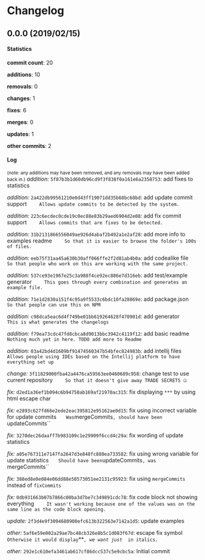 # Changelog
## 0.0.0 (2019/02/15)
#### Statistics
**commit count**: 20

**additions**: 10

**removals**: 0

**changes**: 1

**fixes**: 6

**merges**: 0

**updates**: 1

**other commits**: 2

#### Log
<small>(note: any additions may have been removed, and any removals may have been added back in.)</small>
*addition:* `5f87b3b1d60db96cd9f3f838f0a161e6a2358753`: add fixes to statistics

*addition:* `2a422db99561210e0d43ff19071dd35b68bc68bd`: add update commit support
`    Allows update commits to be detected by the system.`

*addition:* `223c6ecdec0cde19c0ec88e83b29aed6904d2e08`: add fix commit support
`    Allows commits that are fixes to be detected.`

*addition:* `31b2131866556049ae926d4abaf2b492a1e2af28`: add more info to examples readme
`    So that it is easier to browse the folder's 100s of files.`

*addition:* `eeb75f31aa45a630b30aff066ffe2f2d81ab4b0a`: add codealike file
`    So that people who work on this are working with the same project.`

*addition:* `537ce93e1967e25c3a988f4ce92ec886e7d316eb`: add test/example generator
`    This goes through every combination and generates an example file.`

*addition:* `71e1d2830a151f4c95a9f5533c6bdc10fa28069e`: add package.json
`    So that people can use this on NPM`

*addition:* `c98dca5eac6d4f749be01bb619264628f470901d`: add generator
`    This is what generates the changelogs`

*addition:* `f79ea73cdc47fd8cbca8d9013bbc3942c4119f12`: add basic readme
`    Nothing much yet in here. TODO add more to Readme`

*addition:* `03a42bd4d1609bf91474560347b54bfec824983b`: add intellij files
`    Allows people using IDEs based on the Intellij platform to have everything set up`

*change:* `3f11829000fba42a4476ca59563ee0460689c958`: change test to use current repository
`    So that it doesn't give away TRADE SECRETS 🤐`

*fix:* `d2ed1a36ef1b094c6b94758ab169af21970ac315`: fix displaying `***` by using html escape char

*fix:* `e2893c627fd66e2ede2eac395812e95162ae0d15`: fix using incorrect variable for update commits
`    Was `mergeCommits`, should have been `updateCommits``

*fix:* `3270dec26daaff7b983109c1e29909f6ccd4c29a`: fix wording of update statistics

*fix:* `a05e767311e7147fa2647d3e848fc880ea733582`: fix using wrong variable for update statistics
`    Should have been `updateCommits`, was `mergeCommits``

*fix:* `388ed8e0e084e06dd88e50573051ee2131c95923`: fix using `mergeCommits` instead of `fixCommits`

*fix:* `0db931663b07b7866c00ba3d7be7c349891cdc78`: fix code block not showing everything
`    It wasn't working because one of the values was on the same line as the code block opening.`

*update:* `2f3d4e9f3094680900efc613b322563e7142a1d5`: update examples

*other:* `5af6e59e002a29ae7bc48cb326e8b5c1d083f67d`: escape fix symbol
`    Otherwise it would display `***`, we want just `*` in italics.`

*other:* `292e1c610efa3461ab617cf86dcc537c5e9cbc5a`: Initial commit

